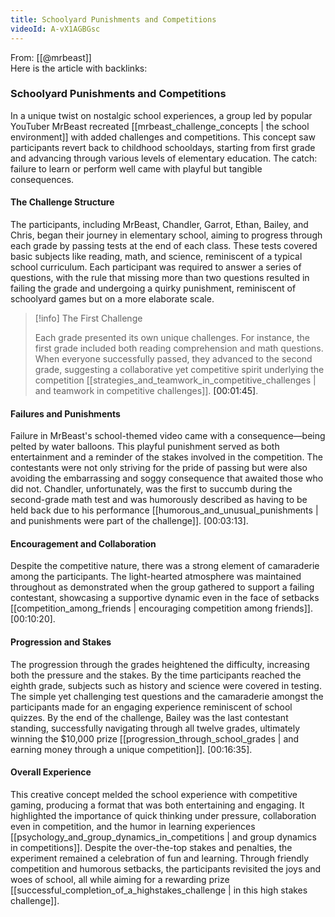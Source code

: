 ```yaml
---
title: Schoolyard Punishments and Competitions
videoId: A-vX1AGBGsc
---
```


From: [[@mrbeast]] <br/> 
Here is the article with backlinks:
### Schoolyard Punishments and Competitions

In a unique twist on nostalgic school experiences, a group led by popular YouTuber MrBeast recreated [[mrbeast_challenge_concepts | the school environment]] with added challenges and competitions. This concept saw participants revert back to childhood schooldays, starting from first grade and advancing through various levels of elementary education. The catch: failure to learn or perform well came with playful but tangible consequences.

#### The Challenge Structure

The participants, including MrBeast, Chandler, Garrot, Ethan, Bailey, and Chris, began their journey in elementary school, aiming to progress through each grade by passing tests at the end of each class. These tests covered basic subjects like reading, math, and science, reminiscent of a typical school curriculum. Each participant was required to answer a series of questions, with the rule that missing more than two questions resulted in failing the grade and undergoing a quirky punishment, reminiscent of schoolyard games but on a more elaborate scale.

> [!info] The First Challenge
>
> Each grade presented its own unique challenges. For instance, the first grade included both reading comprehension and math questions. When everyone successfully passed, they advanced to the second grade, suggesting a collaborative yet competitive spirit underlying the competition [[strategies_and_teamwork_in_competitive_challenges | and teamwork in competitive challenges]]. <a class="yt-timestamp" data-t="00:01:45">[00:01:45]</a>.

#### Failures and Punishments

Failure in MrBeast's school-themed video came with a consequence—being pelted by water balloons. This playful punishment served as both entertainment and a reminder of the stakes involved in the competition. The contestants were not only striving for the pride of passing but were also avoiding the embarrassing and soggy consequence that awaited those who did not. Chandler, unfortunately, was the first to succumb during the second-grade math test and was humorously described as having to be held back due to his performance [[humorous_and_unusual_punishments | and punishments were part of the challenge]]. <a class="yt-timestamp" data-t="00:03:13">[00:03:13]</a>.

#### Encouragement and Collaboration

Despite the competitive nature, there was a strong element of camaraderie among the participants. The light-hearted atmosphere was maintained throughout as demonstrated when the group gathered to support a failing contestant, showcasing a supportive dynamic even in the face of setbacks [[competition_among_friends | encouraging competition among friends]]. <a class="yt-timestamp" data-t="00:10:20">[00:10:20]</a>.

#### Progression and Stakes

The progression through the grades heightened the difficulty, increasing both the pressure and the stakes. By the time participants reached the eighth grade, subjects such as history and science were covered in testing. The simple yet challenging test questions and the camaraderie amongst the participants made for an engaging experience reminiscent of school quizzes. By the end of the challenge, Bailey was the last contestant standing, successfully navigating through all twelve grades, ultimately winning the $10,000 prize [[progression_through_school_grades | and earning money through a unique competition]]. <a class="yt-timestamp" data-t="00:16:35">[00:16:35]</a>.

#### Overall Experience

This creative concept melded the school experience with competitive gaming, producing a format that was both entertaining and engaging. It highlighted the importance of quick thinking under pressure, collaboration even in competition, and the humor in learning experiences [[psychology_and_group_dynamics_in_competitions | and group dynamics in competitions]]. Despite the over-the-top stakes and penalties, the experiment remained a celebration of fun and learning. Through friendly competition and humorous setbacks, the participants revisited the joys and woes of school, all while aiming for a rewarding prize [[successful_completion_of_a_highstakes_challenge | in this high stakes challenge]]. 
